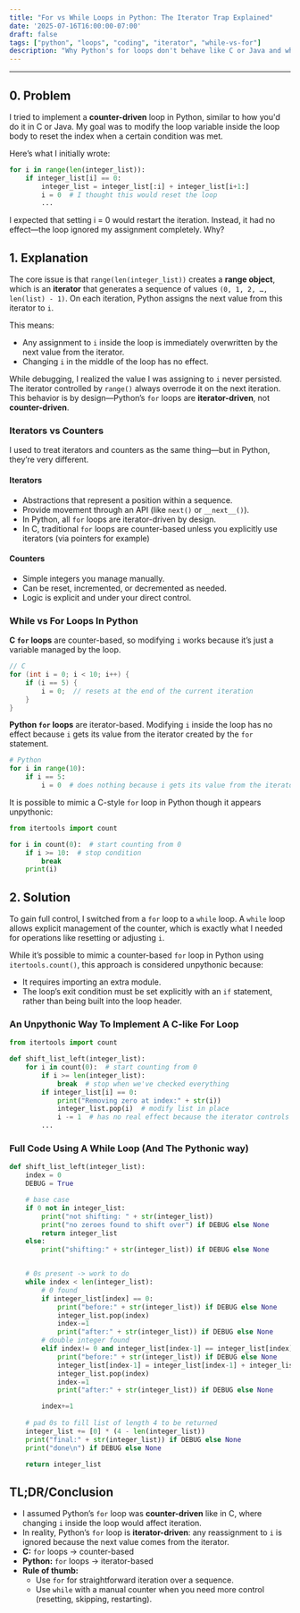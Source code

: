 ```yaml
---
title: "For vs While Loops in Python: The Iterator Trap Explained"
date: '2025-07-16T16:00:00-07:00'
draft: false
tags: ["python", "loops", "coding", "iterator", "while-vs-for"]
description: "Why Python's for loops don't behave like C or Java and when to use while instead."
---
```


---

## 0. Problem

I tried to implement a **counter-driven** loop in Python, similar to how you'd do it in C or Java. My goal was to modify the loop variable inside the loop body to reset the index when a certain condition was met.

Here’s what I initially wrote:

```python
for i in range(len(integer_list)):
    if integer_list[i] == 0:
        integer_list = integer_list[:i] + integer_list[i+1:]
        i = 0  # I thought this would reset the loop
        ...
```

I expected that setting i = 0 would restart the iteration. Instead, it had no effect—the loop ignored my assignment completely. Why?

## 1. Explanation 

The core issue is that `range(len(integer_list))` creates a **range object**, which is an **iterator** that generates a sequence of values `(0, 1, 2, …, len(list) - 1)`. On each iteration, Python assigns the next value from this iterator to `i`.

This means:
- Any assignment to `i` inside the loop is immediately overwritten by the next value from the iterator.
- Changing `i` in the middle of the loop has no effect.

While debugging, I realized the value I was assigning to `i` never persisted. The iterator controlled by `range()` always overrode it on the next iteration. This behavior is by design—Python’s `for` loops are **iterator-driven**, not **counter-driven**.


### Iterators vs Counters
I used to treat iterators and counters as the same thing—but in Python, they’re very different.

#### **Iterators**
- Abstractions that represent a position within a sequence.
- Provide movement through an API (like `next()` or `__next__()`).
- In Python, all `for` loops are iterator-driven by design.
- In C, traditional `for` loops are counter-based unless you explicitly use iterators (via pointers for example)

#### **Counters**
- Simple integers you manage manually.
- Can be reset, incremented, or decremented as needed.
- Logic is explicit and under your direct control.

### While vs For Loops In Python

**C `for` loops** are counter-based, so modifying `i` works because it’s just a variable managed by the loop.
```c
// C
for (int i = 0; i < 10; i++) {
    if (i == 5) {
        i = 0;  // resets at the end of the current iteration
    }
}
```

**Python `for` loops** are iterator-based. Modifying `i` inside the loop has no effect because `i` gets its value from the iterator created by the `for` statement.
```python
# Python
for i in range(10):
    if i == 5:
        i = 0  # does nothing because i gets its value from the iterator created by range(10) (0, 1, 2, 3, ...)
```

It is possible to mimic a C-style `for` loop in Python though it appears unpythonic:

```python
from itertools import count

for i in count(0):  # start counting from 0
    if i >= 10:  # stop condition
        break
    print(i)
```


## 2. Solution

To gain full control, I switched from a `for` loop to a `while` loop. A `while` loop allows explicit management of the counter, which is exactly what I needed for operations like resetting or adjusting `i`.

While it’s possible to mimic a counter-based `for` loop in Python using `itertools.count()`, this approach is considered unpythonic because:
- It requires importing an extra module.
- The loop’s exit condition must be set explicitly with an `if` statement, rather than being built into the loop header.

### An Unpythonic Way To Implement A C-like For Loop
```python
from itertools import count

def shift_list_left(integer_list):
    for i in count(0):  # start counting from 0
        if i >= len(integer_list):
            break  # stop when we've checked everything
        if integer_list[i] == 0:
            print("Removing zero at index:" + str(i))
            integer_list.pop(i)  # modify list in place
            i -= 1  # has no real effect because the iterator controls i
        ...
```

### Full Code Using A While Loop (And The Pythonic way)
```python
def shift_list_left(integer_list):
    index = 0
    DEBUG = True

    # base case
    if 0 not in integer_list:
        print("not shifting: " + str(integer_list))
        print("no zeroes found to shift over") if DEBUG else None
        return integer_list
    else: 
        print("shifting:" + str(integer_list)) if DEBUG else None


    # 0s present -> work to do
    while index < len(integer_list):
        # 0 found
        if integer_list[index] == 0:
            print("before:" + str(integer_list)) if DEBUG else None
            integer_list.pop(index)
            index-=1
            print("after:" + str(integer_list)) if DEBUG else None
        # double integer found
        elif index!= 0 and integer_list[index-1] == integer_list[index]:
            print("before:" + str(integer_list)) if DEBUG else None
            integer_list[index-1] = integer_list[index-1] + integer_list[index]
            integer_list.pop(index)
            index-=1
            print("after:" + str(integer_list)) if DEBUG else None

        index+=1
    
    # pad 0s to fill list of length 4 to be returned
    integer_list += [0] * (4 - len(integer_list))
    print("final:" + str(integer_list)) if DEBUG else None
    print("done\n") if DEBUG else None

    return integer_list
```

## TL;DR/Conclusion
- I assumed Python’s `for` loop was **counter-driven** like in C, where changing `i` inside the loop would affect iteration.
- In reality, Python’s `for` loop is **iterator-driven**: any reassignment to `i` is ignored because the next value comes from the iterator.
- **C:** `for` loops → counter-based  
- **Python:** `for` loops → iterator-based  
- **Rule of thumb:**  
  - Use `for` for straightforward iteration over a sequence.  
  - Use `while` with a manual counter when you need more control (resetting, skipping, restarting).  

